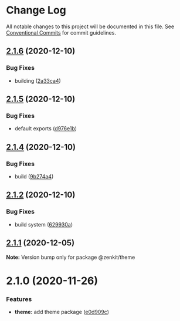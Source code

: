 # Change Log

All notable changes to this project will be documented in this file.
See [Conventional Commits](https://conventionalcommits.org) for commit guidelines.

## [2.1.6](https://github.com/yarus-app/zenkit/compare/@zenkit/theme@2.1.5...@zenkit/theme@2.1.6) (2020-12-10)

### Bug Fixes

-   building ([2a33ca4](https://github.com/yarus-app/zenkit/commit/2a33ca4dab6fa6615122ed33283c7d87117508fa))

## [2.1.5](https://github.com/yarus-app/zenkit/compare/@zenkit/theme@2.1.4...@zenkit/theme@2.1.5) (2020-12-10)

### Bug Fixes

-   default exports ([d976e1b](https://github.com/yarus-app/zenkit/commit/d976e1b46a84e5f8d23254c3879f35337ebcc656))

## [2.1.4](https://github.com/yarus-app/zenkit/compare/@zenkit/theme@2.1.2...@zenkit/theme@2.1.4) (2020-12-10)

### Bug Fixes

-   build ([9b274a4](https://github.com/yarus-app/zenkit/commit/9b274a4411cb2479f6ac6d5bbf644a85f59a6915))

## [2.1.2](https://github.com/yarus-app/zenkit/compare/@zenkit/theme@2.1.1...@zenkit/theme@2.1.2) (2020-12-10)

### Bug Fixes

-   build system ([629930a](https://github.com/yarus-app/zenkit/commit/629930a08d77a120371526914173c7614b52c4ca))

## [2.1.1](https://github.com/yarus-app/zenkit/compare/@zenkit/theme@2.1.0...@zenkit/theme@2.1.1) (2020-12-05)

**Note:** Version bump only for package @zenkit/theme

# 2.1.0 (2020-11-26)

### Features

-   **theme:** add theme package ([e0d909c](https://github.com/yarus-app/zenkit/commit/e0d909c2d137d05af196a0213edad2de1ee38f8f))

